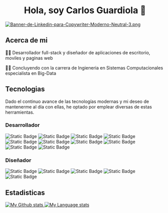 <h1 align = "center">Hola, soy Carlos Guardiola 👋</h1>

[![Banner-de-Linkedin-para-Copywriter-Moderno-Neutral-3.png](https://i.postimg.cc/fTGZWr8P/Banner-de-Linkedin-para-Copywriter-Moderno-Neutral-3.png)](https://postimg.cc/0b0hccRG)

<h2>Acerca de mi</h2>
<p>👨‍💻 Desarrollador full-stack y diseñador de aplicaciones de escritorio, moviles y paginas web</p>
<p>🧑‍🎓 Concluyendo con la carrera de Ingieneria en Sistemas Computacionales especialista en Big-Data</p>

<h2>Tecnologias</h2>
<p>Dado el continuo avance de las tecnologías modernas y mi deseo de mantenerme al día con ellas, he optado por emplear diversas de estas herramientas.</p>

<h3>Desarrollador</h3>

![Static Badge](https://img.shields.io/badge/HTML-1E1E1E?style=for-the-badge&logo=html5) ![Static Badge](https://img.shields.io/badge/CSS-1E1E1E?style=for-the-badge&logo=css3) ![Static Badge](https://img.shields.io/badge/JAVASCRIPT-1E1E1E?style=for-the-badge&logo=javascript) ![Static Badge](https://img.shields.io/badge/React-1E1E1E?style=for-the-badge&logo=react) 
<br>
![Static Badge](https://img.shields.io/badge/NODE%20JS-1E1E1E?style=for-the-badge&logo=nodedotjs)
![Static Badge](https://img.shields.io/badge/PYTHON-1E1E1E?style=for-the-badge&logo=python)
![Static Badge](https://img.shields.io/badge/JAVA-1E1E1E?style=for-the-badge&logo=coffeescript)
![Static Badge](https://img.shields.io/badge/C%23-1E1E1E?style=for-the-badge&logo=csharp&logoColor=842FC2)
<br>
![Static Badge](https://img.shields.io/badge/Android%20Studio-1E1E1E?style=for-the-badge&logo=androidstudio)
![Static Badge](https://img.shields.io/badge/DART-1E1E1E?style=for-the-badge&logo=dart)

<h3>Diseñador</h3>

![Static Badge](https://img.shields.io/badge/Ilustrator-1E1E1E?style=for-the-badge&logo=adobeillustrator)
![Static Badge](https://img.shields.io/badge/Photoshop-1E1E1E?style=for-the-badge&logo=adobephotoshop)
![Static Badge](https://img.shields.io/badge/Design-1E1E1E?style=for-the-badge&logo=adobeindesign)
![Static Badge](https://img.shields.io/badge/XD-1E1E1E?style=for-the-badge&logo=adobexd)
![Static Badge](https://img.shields.io/badge/Figma-1E1E1E?style=for-the-badge&logo=figma)

<h2>Estadisticas</h2>

<div display="flex"> 
  <a href="(https://camo.githubusercontent.com/ae45acd0ca53dbdd130e4ae07c1a890c9061db4a5c31481c797e4f22efeedd5e/68747470733a2f2f6769746875622d726561646d652d73746174732e76657263656c2e6170702f6170693f757365726e616d653d786d696374267468656d653d7472616e73706172656e742673686f775f69636f6e733d74727565)">
    <img
      src="https://github-readme-stats.vercel.app/api?username=xmict&theme=transparent&show_icons=true"
      alt="My Github stats"
    />
  </a>
  <a href="https://camo.githubusercontent.com/fed232d7116a46e746f04f1973a8f5eebd6d9dde2fd97497020f00dc7bcf0444/68747470733a2f2f6769746875622d726561646d652d73746174732e76657263656c2e6170702f6170692f746f702d6c616e67732f3f757365726e616d653d786d696374267468656d653d7472616e73706172656e74266c61796f75743d636f6d70616374">
    <img
      src="https://github-readme-stats.vercel.app/api/top-langs/?username=xmict&theme=transparent&layout=compact"
      alt="My Language stats"
    />
  </a>
</div>

<!--
<div display = "flex">
  
  ![XMICT's GitHub stats](https://github-readme-stats.vercel.app/api?username=xmict&theme=transparent&show_icons=true)
  
  ![Top Langs](https://github-readme-stats.vercel.app/api/top-langs/?username=xmict&theme=transparent&layout=compact)
</div>
**XMICT/xmict** is a ✨ _special_ ✨ repository because its `README.md` (this file) appears on your GitHub profile.

Here are some ideas to get you started:

- 🔭 I’m currently working on ...
- 🌱 I’m currently learning ...
- 👯 I’m looking to collaborate on ...
- 🤔 I’m looking for help with ...
- 💬 Ask me about ...
- 📫 How to reach me: ...
- 😄 Pronouns: ...
- ⚡ Fun fact: ...
-->

